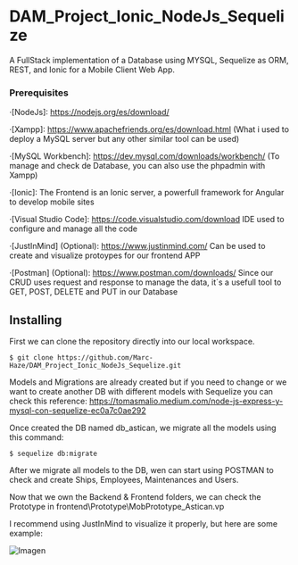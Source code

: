 # DAM_Project_Ionic_NodeJs_Sequelize

A FullStack implementation of a Database using MYSQL, Sequelize as ORM, REST, and Ionic for a Mobile Client Web App. 

### Prerequisites

·[NodeJs]: https://nodejs.org/es/download/

·[Xampp]: https://www.apachefriends.org/es/download.html (What i used to deploy a MySQL server but any other similar tool can be used)

·[MySQL Workbench]: https://dev.mysql.com/downloads/workbench/ (To manage and check de Database, you can also use the phpadmin with Xampp)

·[Ionic]: The Frontend is an Ionic server, a powerfull framework for Angular to develop mobile sites 

·[Visual Studio Code]: https://code.visualstudio.com/download IDE used to configure and manage all the code

·[JustInMind] (Optional): https://www.justinmind.com/ Can be used to create and visualize protoypes for our frontend APP

·[Postman] (Optional): https://www.postman.com/downloads/ Since our CRUD uses request and response to manage the data, it´s a usefull tool to GET, POST, DELETE and PUT in our Database


## Installing

First we can clone the repository directly into our local workspace.

    $ git clone https://github.com/Marc-Haze/DAM_Project_Ionic_NodeJs_Sequelize.git
    
Models and Migrations are already created but if you need to change or we want to create another DB with different models with Sequelize you can check this reference: https://tomasmalio.medium.com/node-js-express-y-mysql-con-sequelize-ec0a7c0ae292

Once created the DB named db_astican, we migrate all the models using this command:

    $ sequelize db:migrate

After we migrate all models to the DB, wen can start using POSTMAN to check and create Ships, Employees, Maintenances and Users.

Now that we own the Backend & Frontend folders, we can check the Prototype in frontend\Prototype\MobPrototype_Astican.vp 

I recommend using JustInMind to visualize it properly, but here are some example:

![Imagen](https://imgur.com/klz2xtw)


